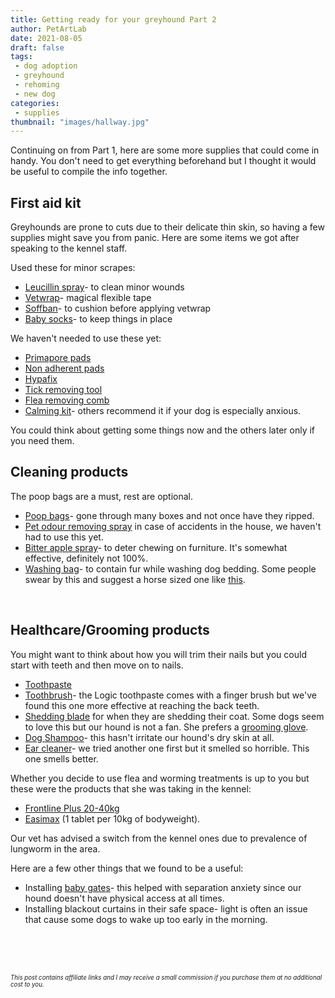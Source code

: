 ```yaml
---
title: Getting ready for your greyhound Part 2
author: PetArtLab
date: 2021-08-05
draft: false
tags:
 - dog adoption
 - greyhound
 - rehoming
 - new dog
categories:
 - supplies
thumbnail: "images/hallway.jpg"
---
```


Continuing on from Part 1, here are some more supplies that could come in handy. You don't need to get everything beforehand but I thought it would be useful to compile the info together. 

## **First aid kit** ##
Greyhounds are prone to cuts due to their delicate thin skin, so having a few supplies might save you from panic. Here are some items we got after speaking to the kennel staff.

Used these for minor scrapes:
* [Leucillin spray](https://amzn.to/3yTk2k2)- to clean minor wounds
* [Vetwrap](https://amzn.to/2YzokRo)- magical flexible tape 
* [Soffban](https://amzn.to/3nbsCZi)- to cushion before applying vetwrap
* [Baby socks](https://amzn.to/3tk0Mv8)- to keep things in place

We haven't needed to use these yet:
* [Primapore pads](https://amzn.to/3yUS9rU)
* [Non adherent pads](https://amzn.to/3DS5FQR)
* [Hypafix](https://amzn.to/3yPABNV)
* [Tick removing tool](https://amzn.to/3l3yOQl) 
* [Flea removing comb](https://amzn.to/3n5t4bE)
* [Calming kit](https://amzn.to/3jQEqyj)- others recommend it if your dog is especially anxious.

You could think about getting some things now and the others later only if you need them.

## **Cleaning products** ##

The poop bags are a must, rest are optional. 

* [Poop bags](https://amzn.to/3tnjLVA)- gone through many boxes and not once have they ripped.
* [Pet odour removing spray](https://amzn.to/3neZSyT) in case of accidents in the house, we haven't had to use this yet.
* [Bitter apple spray](https://amzn.to/3yPqCs4)- to deter chewing on furniture. It's somewhat effective, definitely not 100%.
* [Washing bag](https://amzn.to/3DYejNC)- to contain fur while washing dog bedding. Some people swear by this and suggest a horse sized one like [this](https://amzn.to/3l5XGqT). 

<br>

## **Healthcare/Grooming products** ##

You might want to think about how you will trim their nails but you could start with teeth and then move on to nails.

* [Toothpaste](https://amzn.to/3tkh47f)
* [Toothbrush](https://amzn.to/3haHLGJ)- the Logic toothpaste comes with a finger brush but we've found this one more effective at reaching the back teeth. 
* [Shedding blade](https://amzn.to/3ySf3jQ) for when they are shedding their coat. Some dogs seem to love this but our hound is not a fan. She prefers a [grooming glove](https://www.zooplus.co.uk/shop/dogs/dog_grooming_care/combs_brushes/rubber_brushes_gloves/860515).
* [Dog Shampoo](https://amzn.to/2WYY4ii)- this hasn't irritate our hound's dry skin at all. 
* [Ear cleaner](https://amzn.to/2WS5a8p)- we tried another one first but it smelled so horrible. This one smells better.

Whether you decide to use flea and worming treatments is up to you but these were the products that she was taking in the kennel:
* [Frontline Plus 20-40kg](https://www.hyperdrug.co.uk/Frontline-PLUS-Spot-On-Flea-Treatment-Large-Dogs-20-40kg/productinfo/FRONTPL/)
* [Easimax](https://www.hyperdrug.co.uk/Easimax-Plus-Dog-Wormer-Tablets-pack-of-4/productinfo/EASIMAX4/) (1 tablet per 10kg of bodyweight). 

Our vet has advised a switch from the kennel ones due to prevalence of lungworm in the area.

Here are a few other things that we found to be a useful:
* Installing [baby gates](https://amzn.to/3habGPa)- this helped with separation anxiety since our hound doesn't have physical access at all times. 
* Installing blackout curtains in their safe space-  light is often an issue that cause some dogs to wake up too early in the morning.
<br>


<br>


<br>



<sub><sup>_This post contains affiliate links and I may receive a small commission if you purchase them at no additional cost to you._</sup></sub>